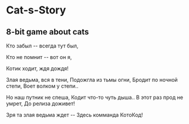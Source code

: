 # Cat-s-Story
8-bit game about cats
---

Кто забыл -- всегда тут был,

Кто не помнит -- вот он я,

Котик ходит, ждя дождя!

Злая ведьма, вся в тени,
Подожгла из тьмы огни,
Бродит по ночной степи,
Воет волком у степи..

Но наш путник не спеша,
Кодит что-то чуть дыша..
В этот раз прод не умрет,
До релиза доживет!

Зря та злая ведьма ждет --
Здесь комманда КотоКод!
